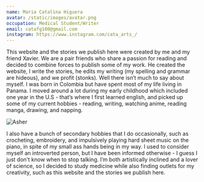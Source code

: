 ```yaml
---
name: Maria Catalina Higuera
avatar: /static/images/avatar.png
occupation: Medical Student/Writer
email: catafg100@gmail.com
instagram: https://www.instagram.com/cata_arts_/
---
```


This website and the stories we publish here were created by me and my friend Xavier. We are a pair friends who share a passion for reading and decided to combine forces to publish some of my work. He created the website, I write the stories, he edits my writing (my spelling and grammar are hideous), and we profit (stonks). Well there isn’t much to say about myself. I was born in Colombia but have spent most of my life living in Panama. I moved around a lot during my early childhood which included one year in the U.S - that’s where I first learned english, and picked up some of my current hobbies - reading, writing, watching anime, reading manga, drawing, and napping. 

![Asher](/static/images/about.png)

I also have a bunch of secondary hobbies that I do occasionally, such as crocheting, embroidery, and impulsively playing hard sheet music on the piano, in spite of my small ass hands being in my way. I used to consider myself an introverted person, but I have been informed otherwise - I guess I just don't know when to stop talking. I’m both artistically inclined and a lover of science, so I decided to study medicine while also finding outlets for my creativity, such as this website and the stories we publish here. 